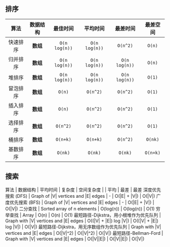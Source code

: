 ## 排序
算法 | 数据结构 | 最佳时间 | 平均时间 | 最差时间 | 最差空间
| :---: | :---: | :---: | :---: | :---: | :---: |
快速排序 | **数组** | `O(n log(n))` | `O(n log(n))` | ``O(n^2)`` | `O(n)`
归并排序 | **数组** | `O(n log(n))` | `O(n log(n))` | `O(n log(n))` | `O(n)`
堆排序 | **数组** | `O(n log(n))` | `O(n log(n))` | `O(n log(n))` | `O(1)`
冒泡排序 | **数组** | `O(n)` | `O(n^2)` | `O(n^2)` | `O(1)`
插入排序 | **数组** | `O(n)` | `O(n^2)` | `O(n^2)` | `O(1)`
选择排序 | **数组** | `O(n^2)` | `O(n^2)` | `O(n^2)` | `O(1)`
桶排序 | **数组** | `O(n+k)` | `O(n+k)` | `O(n^2)` | `O(nk)`
基数排序 | **数组** | `O(nk)` | `O(nk)` | `O(nk)` | `O(n+k)`

## 搜索
算法 | 数据结构 | 平均时间 | 复杂度 | 空间复杂度
  |   | 平均 | 最差 | 最差
深度优先搜索 (DFS) | Graph of |V| vertices and |E| edges | - | O(|E| + |V|) | O(|V|)
广度优先搜索 (BFS) | Graph of |V| vertices and |E| edges | - | O(|E| + |V|) | O(|V|)
二分查找 | Sorted array of n elements | O(log(n)) | O(log(n)) | O(1)
穷举查找 | Array | O(n) | O(n) | O(1)
最短路径-Dijkstra，用小根堆作为优先队列 | Graph with |V| vertices and |E| edges | O((|V| + |E|) log |V|) | O((|V| + |E|) log |V|) | O(|V|)
最短路径-Dijkstra，用无序数组作为优先队列 | Graph with |V| vertices and |E| edges | O(|V|^2) | O(|V|^2) | O(|V|)
最短路径-Bellman-Ford | Graph with |V| vertices and |E| edges | O(|V||E|) | O(|V||E|) | O(|V|)